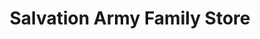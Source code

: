 ---
title: "Salvation Army Family Store"
url: /waterville/salvation-army-family-store/
shop: Gebrauchtwaren
---